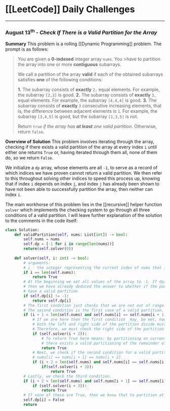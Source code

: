 # [[LeetCode]] Daily Challenges
___

### August 13<sup>th</sup> - ***Check If There is a Valid Partition for the Array***

**Summary**
This problem is a rolling [[Dynamic Programming]] problem. The prompt is as follows:

> You are given a <strong>0-indexed</strong> integer array <code>nums</code>. You >have to partition the array into one or more <strong>contiguous</strong> subarrays.
> 
> We call a partition of the array <strong>valid</strong> if each of the obtained subarrays satisfies <strong>one</strong> of the following conditions:
> 
> **1.** The subarray consists of <strong>exactly</strong> <code>2,</code> equal elements. For example, the subarray <code>[2,2]</code> is good.
> **2.** The subarray consists of <strong>exactly</strong> <code>3,</code> equal elements. For example, the subarray <code>[4,4,4]</code> is good.
> **3.** The subarray consists of <strong>exactly</strong> <code>3</code> consecutive increasing elements, that is, the difference between adjacent elements is <code>1</code>. For example, the subarray <code>[3,4,5]</code> is good, but the subarray <code>[1,3,5]</code> is not.
> 
> Return <code>true</code><em> if the array has <strong>at least</strong> one valid partition</em>. Otherwise, return <code>false</code>.

**Overview of Solution**
This problem involves iterating through the array, checking if there exists a valid partition of the array at every index `i` until either one returns `True` or, having iterated through them all, none of them do, so we return `False`.

We initialize a `dp` array, whose elements are all `-1`, to serve as a record of which indices we have proven cannot return a valid partition. We then refer to this throughout solving other indices to speed this process up, knowing that if index `i` depends on index `j`, and index `j` has already been shown to have not been able to successfully partition the array, then neither can index `i`.

The main workhorse of this problem lies in the [[recursive]] helper function `solver` which implements the checking system to go through all three conditions of a valid partition. I will leave further explanation of the solution to the comments in the code itself:

```python
class Solution:
    def validPartition(self, nums: List[int]) -> bool:
        self.nums = nums
        self.dp = [-1 for i in range(len(nums))]
        return(self.solver(0))
        
    def solver(self, i: int) -> bool:
        # arguments:
        # i - the integer representing the current index of nums that is under investigation.
        if i == len(self.nums):
            return True
        # At the beginning we set all values of the array to -1. If dp[i] does not equal -1, 
        # then we have already deduced the answer to whether if the partition was split here, would we
        # have a valid partition
        if self.dp[i] != -1:
            return self.dp[i]
        # The first condition just checks that we are not out of range.
        # The second condition is the first case of a valid partition.
        if (i + 1 < len(self.nums) and self.nums[i] == self.nums[i + 1]):
            # If we are here then the first condition _may_ be met, however, for this condition to be met
            # both the left and right side of the partition divide must hold. 
            # Therefore, we must check the right side of the partition by calling the dp solver.
            if (self.solver(i + 2)):
                # To return True here means: by partitioning on current index i on the basis that nums[i] == nums[i + 1],
                # there exists a valid partitioning of the remainder of nums.
                return True
            # Next, we check if the second condition for a valid partition can be met.
            # nums[i] == nums[i + 1] == nums[i + 2].
            if (i + 2 < len(self.nums) and self.nums[i] == self.nums[i + 2]):
                if(self.solver(i + 3)):
                    return True
        # Lastly, we check the third condition.
        if (i + 2 < len(self.nums) and self.nums[i + 1] == self.nums[i] + 1 and self.nums[i + 2] == self.nums[i] + 2):
            if (self.solver(i + 3)):
                return True
        # If none of these are True, then we know that to partition at this index i will not work.
        self.dp[i] = False
        return
```